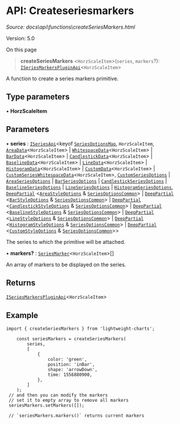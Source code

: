 # API: Createseriesmarkers

*Source: docs\api\functions\createSeriesMarkers.html*

Version: 5.0

On this page

> **createSeriesMarkers** <`HorzScaleItem`>(`series`, `markers`?): [`ISeriesMarkersPluginApi`](../interfaces/ISeriesMarkersPluginApi.md)<`HorzScaleItem`>

A function to create a series markers primitive.

## Type parameters[​](createSeriesMarkers.html#type-parameters "Direct link to Type parameters")

• **HorzScaleItem**

## Parameters[​](createSeriesMarkers.html#parameters "Direct link to Parameters")

• **series** : [`ISeriesApi`](../interfaces/ISeriesApi.md)<keyof [`SeriesOptionsMap`](../interfaces/SeriesOptionsMap.md), `HorzScaleItem`, [`AreaData`](../interfaces/AreaData.md)<`HorzScaleItem`> | [`WhitespaceData`](../interfaces/WhitespaceData.md)<`HorzScaleItem`> | [`BarData`](../interfaces/BarData.md)<`HorzScaleItem`> | [`CandlestickData`](../interfaces/CandlestickData.md)<`HorzScaleItem`> | [`BaselineData`](../interfaces/BaselineData.md)<`HorzScaleItem`> | [`LineData`](../interfaces/LineData.md)<`HorzScaleItem`> | [`HistogramData`](../interfaces/HistogramData.md)<`HorzScaleItem`> | [`CustomData`](../interfaces/CustomData.md)<`HorzScaleItem`> | [`CustomSeriesWhitespaceData`](../interfaces/CustomSeriesWhitespaceData.md)<`HorzScaleItem`>, [`CustomSeriesOptions`](../type-aliases/CustomSeriesOptions.md) | [`AreaSeriesOptions`](../type-aliases/AreaSeriesOptions.md) | [`BarSeriesOptions`](../type-aliases/BarSeriesOptions.md) | [`CandlestickSeriesOptions`](../type-aliases/CandlestickSeriesOptions.md) | [`BaselineSeriesOptions`](../type-aliases/BaselineSeriesOptions.md) | [`LineSeriesOptions`](../type-aliases/LineSeriesOptions.md) | [`HistogramSeriesOptions`](../type-aliases/HistogramSeriesOptions.md), [`DeepPartial`](../type-aliases/DeepPartial.md) <[`AreaStyleOptions`](../interfaces/AreaStyleOptions.md) & [`SeriesOptionsCommon`](../interfaces/SeriesOptionsCommon.md)> | [`DeepPartial`](../type-aliases/DeepPartial.md) <[`BarStyleOptions`](../interfaces/BarStyleOptions.md) & [`SeriesOptionsCommon`](../interfaces/SeriesOptionsCommon.md)> | [`DeepPartial`](../type-aliases/DeepPartial.md) <[`CandlestickStyleOptions`](../interfaces/CandlestickStyleOptions.md) & [`SeriesOptionsCommon`](../interfaces/SeriesOptionsCommon.md)> | [`DeepPartial`](../type-aliases/DeepPartial.md) <[`BaselineStyleOptions`](../interfaces/BaselineStyleOptions.md) & [`SeriesOptionsCommon`](../interfaces/SeriesOptionsCommon.md)> | [`DeepPartial`](../type-aliases/DeepPartial.md) <[`LineStyleOptions`](../interfaces/LineStyleOptions.md) & [`SeriesOptionsCommon`](../interfaces/SeriesOptionsCommon.md)> | [`DeepPartial`](../type-aliases/DeepPartial.md) <[`HistogramStyleOptions`](../interfaces/HistogramStyleOptions.md) & [`SeriesOptionsCommon`](../interfaces/SeriesOptionsCommon.md)> | [`DeepPartial`](../type-aliases/DeepPartial.md) <[`CustomStyleOptions`](../interfaces/CustomStyleOptions.md) & [`SeriesOptionsCommon`](../interfaces/SeriesOptionsCommon.md)>>

The series to which the primitive will be attached.

• **markers?** : [`SeriesMarker`](../type-aliases/SeriesMarker.md)<`HorzScaleItem`>[]

An array of markers to be displayed on the series.

## Returns[​](createSeriesMarkers.html#returns "Direct link to Returns")

[`ISeriesMarkersPluginApi`](../interfaces/ISeriesMarkersPluginApi.md)<`HorzScaleItem`>

## Example[​](createSeriesMarkers.html#example "Direct link to Example")
    
    
    import { createSeriesMarkers } from 'lightweight-charts';  
      
        const seriesMarkers = createSeriesMarkers(  
            series,  
            [  
                {  
                    color: 'green',  
                    position: 'inBar',  
                    shape: 'arrowDown',  
                    time: 1556880900,  
                },  
            ]  
        );  
     // and then you can modify the markers  
     // set it to empty array to remove all markers  
     seriesMarkers.setMarkers([]);  
      
     // `seriesMarkers.markers()` returns current markers  
    
